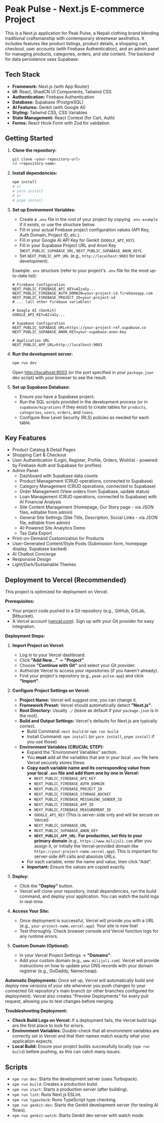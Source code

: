 
# Peak Pulse - Next.js E-commerce Project

This is a Next.js application for Peak Pulse, a Nepali clothing brand blending traditional craftsmanship with contemporary streetwear aesthetics. It includes features like product listings, product details, a shopping cart, checkout, user accounts (with Firebase Authentication), and an admin panel for managing products, categories, orders, and site content. The backend for data persistence uses Supabase.

## Tech Stack

*   **Framework:** Next.js (with App Router)
*   **UI:** React, ShadCN UI Components, Tailwind CSS
*   **Authentication:** Firebase Authentication
*   **Database:** Supabase (PostgreSQL)
*   **AI Features:** Genkit (with Google AI)
*   **Styling:** Tailwind CSS, CSS Variables
*   **State Management:** React Context (for Cart, Auth)
*   **Forms:** React Hook Form with Zod for validation

## Getting Started

1.  **Clone the repository:**
    ```bash
    git clone <your-repository-url>
    cd <repository-name>
    ```

2.  **Install dependencies:**
    ```bash
    npm install
    # or
    # yarn install
    # or
    # pnpm install
    ```

3.  **Set up Environment Variables:**
    *   Create a `.env` file in the root of your project by copying `.env.example` if it exists, or use the structure below.
    *   Fill in your actual Firebase project configuration values (API Key, Auth Domain, Project ID, etc.).
    *   Fill in your Google AI API Key for Genkit (`GOOGLE_API_KEY`).
    *   Fill in your Supabase Project URL and Anon Key (`NEXT_PUBLIC_SUPABASE_URL`, `NEXT_PUBLIC_SUPABASE_ANON_KEY`).
    *   Set `NEXT_PUBLIC_APP_URL` (e.g., `http://localhost:9003` for local development).

    Example `.env` structure (refer to your project's `.env` file for the most up-to-date list):
    ```env
    # Firebase Configuration
    NEXT_PUBLIC_FIREBASE_API_KEY=AIzaSy...
    NEXT_PUBLIC_FIREBASE_AUTH_DOMAIN=your-project-id.firebaseapp.com
    NEXT_PUBLIC_FIREBASE_PROJECT_ID=your-project-id
    # ... (all other Firebase variables)

    # Google AI (Genkit)
    GOOGLE_API_KEY=AIzaSy...

    # Supabase Configuration
    NEXT_PUBLIC_SUPABASE_URL=https://your-project-ref.supabase.co
    NEXT_PUBLIC_SUPABASE_ANON_KEY=your-supabase-anon-key

    # Application URL
    NEXT_PUBLIC_APP_URL=http://localhost:9003
    ```

4.  **Run the development server:**
    ```bash
    npm run dev
    ```
    Open [http://localhost:9003](http://localhost:9003) (or the port specified in your `package.json` dev script) with your browser to see the result.

5.  **Set up Supabase Database:**
    *   Ensure you have a Supabase project.
    *   Run the SQL scripts provided in the development process (or in `supabase/migrations` if they exist) to create tables for `products`, `categories`, `users`, `orders`, and `loans`.
    *   Configure Row Level Security (RLS) policies as needed for each table.

## Key Features

*   Product Catalog & Detail Pages
*   Shopping Cart & Checkout
*   User Authentication (Login, Register, Profile, Orders, Wishlist - powered by Firebase Auth and Supabase for profiles)
*   Admin Panel:
    *   Dashboard with Supabase data counts
    *   Product Management (CRUD operations, connected to Supabase)
    *   Category Management (CRUD operations, connected to Supabase)
    *   Order Management (View orders from Supabase, update status)
    *   Loan Management (CRUD operations, connected to Supabase) with AI Financial Analysis
    *   Site Content Management (Homepage, Our Story page - via JSON files, editable from admin)
    *   General Site Settings (Site Title, Description, Social Links - via JSON file, editable from admin)
    *   AI-Powered Site Analytics Demo
    *   Tax Data Export
*   Print-on-Demand Customization for Products
*   User-Generated Content/Style Posts (Submission form, homepage display, Supabase backed)
*   AI Chatbot Concierge
*   Responsive Design
*   Light/Dark/Sustainable Themes

## Deployment to Vercel (Recommended)

This project is optimized for deployment on Vercel.

**Prerequisites:**
*   Your project code pushed to a Git repository (e.g., GitHub, GitLab, Bitbucket).
*   A Vercel account ([vercel.com](https://vercel.com/)). Sign up with your Git provider for easy integration.

**Deployment Steps:**

1.  **Import Project on Vercel:**
    *   Log in to your Vercel dashboard.
    *   Click **"Add New..."** -> **"Project"**.
    *   Choose **"Continue with Git"** and select your Git provider.
    *   Authorize Vercel to access your repositories (if you haven't already).
    *   Find your project's repository (e.g., `peak-pulse-app`) and click **"Import"**.

2.  **Configure Project Settings on Vercel:**
    *   **Project Name:** Vercel will suggest one; you can change it.
    *   **Framework Preset:** Vercel should automatically detect **"Next.js"**.
    *   **Root Directory:** Usually `./` (leave as default if your `package.json` is in the root).
    *   **Build and Output Settings:** Vercel's defaults for Next.js are typically correct.
        *   Build Command: `next build` or `npm run build`
        *   Install Command: `npm install` (or `yarn install`, `pnpm install` if you use those)
    *   **Environment Variables (CRUCIAL STEP):**
        *   Expand the "Environment Variables" section.
        *   You **must** add all the variables that are in your local `.env` file here. Vercel securely stores these.
        *   **Copy each variable name and its corresponding value from your local `.env` file and add them one by one in Vercel:**
            *   `NEXT_PUBLIC_FIREBASE_API_KEY`
            *   `NEXT_PUBLIC_FIREBASE_AUTH_DOMAIN`
            *   `NEXT_PUBLIC_FIREBASE_PROJECT_ID`
            *   `NEXT_PUBLIC_FIREBASE_STORAGE_BUCKET`
            *   `NEXT_PUBLIC_FIREBASE_MESSAGING_SENDER_ID`
            *   `NEXT_PUBLIC_FIREBASE_APP_ID`
            *   `NEXT_PUBLIC_FIREBASE_MEASUREMENT_ID`
            *   `GOOGLE_API_KEY` (This is server-side only and will be secure on Vercel)
            *   `NEXT_PUBLIC_SUPABASE_URL`
            *   `NEXT_PUBLIC_SUPABASE_ANON_KEY`
            *   **`NEXT_PUBLIC_APP_URL`**: **For production, set this to your primary domain** (e.g., `https://www.milijuli.com` after you assign it, or initially the Vercel-provided domain like `https://your-project-name.vercel.app`). This is important for server-side API calls and absolute URLs.
        *   For each variable, enter the name and value, then click "Add".
        *   **Important:** Ensure the values are copied exactly.

3.  **Deploy:**
    *   Click the **"Deploy"** button.
    *   Vercel will clone your repository, install dependencies, run the build command, and deploy your application. You can watch the build logs in real-time.

4.  **Access Your Site:**
    *   Once deployment is successful, Vercel will provide you with a URL (e.g., `your-project-name.vercel.app`). Your site is now live!
    *   Test thoroughly. Check browser console and Vercel function logs for any runtime errors.

5.  **Custom Domain (Optional):**
    *   In your Vercel Project Settings -> **"Domains"**:
    *   Add your custom domain (e.g., `www.milijuli.com`). Vercel will provide instructions on how to update your DNS records with your domain registrar (e.g., GoDaddy, Namecheap).

**Automatic Deployments:**
Once set up, Vercel will automatically build and deploy new versions of your site whenever you push changes to your connected Git repository's main branch (or other branches configured for deployment). Vercel also creates "Preview Deployments" for every pull request, allowing you to test changes before merging.

**Troubleshooting Deployment:**
*   **Check Build Logs on Vercel:** If a deployment fails, the Vercel build logs are the first place to look for errors.
*   **Environment Variables:** Double-check that all environment variables are correctly set in Vercel and that their names match exactly what your application expects.
*   **Local Build:** Ensure your project builds successfully locally (`npm run build`) before pushing, as this can catch many issues.

## Scripts

*   `npm run dev`: Starts the development server (uses Turbopack).
*   `npm run build`: Creates a production build.
*   `npm run start`: Starts a production server (after building).
*   `npm run lint`: Runs Next.js ESLint.
*   `npm run typecheck`: Runs TypeScript type checking.
*   `npm run genkit:dev`: Starts the Genkit development server (for testing AI flows).
*   `npm run genkit:watch`: Starts Genkit dev server with watch mode.

    